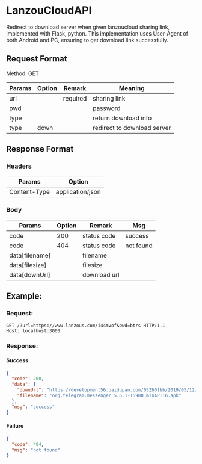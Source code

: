 # LanzouCloudAPI

Redirect to download server when given lanzoucloud sharing link, implemented with Flask, python. This implementation uses User-Agent of both Android and PC, ensuring to get download link successfully.

## Request Format

Method: GET

| Params | Option | Remark   | Meaning                     |
| ------ | ------ | -------- | --------------------------- |
| url    |        | required | sharing link                |
| pwd    |        |          | password                    |
| type   |        |          | return download info        |
| type   | down   |          | redirect to download server |

## Response Format

### Headers

| Params       | Option           |
| ------------ | ---------------- |
| Content-Type | application/json |

### Body

| Params         | Option | Remark       | Msg       |
| -------------- | ------ | ------------ | --------- |
| code           | 200    | status code  | success   |
| code           | 404    | status code  | not found |
| data[filename] |        | filename     |           |
| data[filesize] |        | filesize     |           |
| data[downUrl]  |        | download url |           |

## Example:

### Request:

```http
GET /?url=https://www.lanzous.com/i44mvof&pwd=btrs HTTP/1.1
Host: localhost:3000
```

### Response:

#### Success

```json
{
  "code": 200,
  "data": {
    "downUrl": "https://development56.baidupan.com/052601bb/2019/05/12/5b85e328ab5c326e411893721c56d811.apk?st=YEmyz-0ZzZckZIbKWauizA&e=1558805839&q=org.telegram.messenger_5.6.1-15900_minAPI16.apk&fi=8662345&up=",
    "filename": "org.telegram.messenger_5.6.1-15900_minAPI16.apk"
  },
  "msg": "success"
}
```

#### Failure

```json
{
  "code": 404,
  "msg": "not found"
}
```

